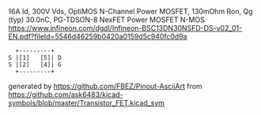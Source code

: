 16A Id, 300V Vds, OptiMOS N-Channel Power MOSFET, 130mOhm Ron, Qg (typ) 30.0nC, PG-TDSON-8
NexFET Power MOSFET N-MOS
https://www.infineon.com/dgdl/Infineon-BSC13DN30NSFD-DS-v02_01-EN.pdf?fileId=5546d46259b0420a0159d5c940fc0d9a


	  +---------+
	S |[1]   [5]| D
	S |[2]   [4]| G
	  +---------+


generated by https://github.com/FBEZ/Pinout-AsciiArt from https://github.com/ask6483/kicad-symbols/blob/master/Transistor_FET.kicad_sym
